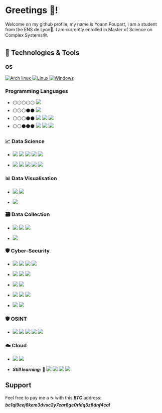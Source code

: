 # Greetings :wave:!

Welcome on my github profile, my name is Yoann Poupart, I am a student from the ENS de Lyon:closed_book:. I am currently enrolled in Master of Science on Complex Systems:spider_web:.

## 🔧 Technologies & Tools

### OS

<a href="https://archlinux.org/">
  <img alt="Arch linux" src="https://img.shields.io/badge/OS-ArchLinux-informational?style=flat&logo=arch-linux&logoColor=white&color=0087ff"/>
</a>
<a href="https://linux.org/">
  <img alt="Linux" src="https://img.shields.io/badge/OS-Linux-informational?style=flat&logo=linux&logoColor=white&color=ffe400"/>
</a>
<a href="https://www.microsoft.com/fr-fr/windows">
  <img alt="Windows" src="https://img.shields.io/badge/OS-Windows-informational?style=flat&logo=windows&logoColor=white&color=0087ff"/>
</a>

### Programming Languages

- :white_circle::white_circle::white_circle::white_circle::white_circle: ![](https://img.shields.io/badge/Lang-Python-informational?style=flat&logo=python&logoColor=white&color=2bbc8a) 
- :white_circle::white_circle::white_circle::black_circle::black_circle: ![](https://img.shields.io/badge/Lang-C-informational?style=flat&logo=c&logoColor=white&color=2bbc8a)
- :white_circle::white_circle::white_circle::black_circle::black_circle: ![](https://img.shields.io/badge/Lang-HTML-informational?style=flat&logo=html5&logoColor=white&color=2bbc8a) 
![](https://img.shields.io/badge/Lang-CSS-informational?style=flat&logo=css3&logoColor=white&color=2bbc8a)
![](https://img.shields.io/badge/Lang-Javascript-informational?style=flat&logo=javascript&logoColor=white&color=2bbc8a)
- :white_circle::white_circle::black_circle::black_circle::black_circle: ![](https://img.shields.io/badge/Lang-Bash-informational?style=flat&logo=gnu-bash&logoColor=white&color=2bbc8a) 
![](https://img.shields.io/badge/Lang-Ocaml-informational?style=flat&logo=ocaml&logoColor=white&color=2bbc8a)
![](https://img.shields.io/badge/Lang-Java-informational?style=flat&logo=java&logoColor=white&color=2bbc8a)
 

### :chart_with_upwards_trend: Data Science

- ![](https://img.shields.io/badge/Lib-ScikitLearn-informational?style=flat&logo=scikit-learn&logoColor=white&color=da321b)
![](https://img.shields.io/badge/Lib-Keras-informational?style=flat&logo=keras&logoColor=white&color=da321b)
![](https://img.shields.io/badge/Lib-Tensorflow-informational?style=flat&logo=tensorflow&logoColor=white&color=da321b)
![](https://img.shields.io/badge/Lib-Pytorch-informational?style=flat&logo=pytorch&logoColor=white&color=da321b)
![](https://img.shields.io/badge/Lib-OpenAI-informational?style=flat&logo=openai&logoColor=white&color=da321b)

- ![](https://img.shields.io/badge/Lib-Pandas-informational?style=flat&logo=pandas&logoColor=white&color=2bbc8a)
![](https://img.shields.io/badge/Lib-Numpy-informational?style=flat&logo=numpy&logoColor=white&color=2bbc8a)
![](https://img.shields.io/badge/Lib-Scipy-informational?style=flat&logo=scipy&logoColor=white&color=2bbc8a)
![](https://img.shields.io/badge/Lib-Networkx-informational?style=flat&logo=graphql&logoColor=white&color=2bbc8a)
![](https://img.shields.io/badge/Lib-GraphTool-informational?style=flat&logo=graphql&logoColor=white&color=2bbc8a)

### :bar_chart: Data Visualisation

- ![](https://img.shields.io/badge/Lib-Matplotlib-informational?style=flat&logo=matplotlib&logoColor=white&color=2bbc8a)
![](https://img.shields.io/badge/Lib-Seaborn-informational?style=flat&logo=seaborn&logoColor=white&color=2bbc8a)


- ![](https://img.shields.io/badge/App-Gephi-informational?style=flat&logo=gephi&logoColor=white&color=2bbc8a)


### :card_file_box: Data Collection

- ![](https://img.shields.io/badge/Lib-Request-informational?style=flat&logo=request&logoColor=white&color=2bbc8a)
![](https://img.shields.io/badge/Lib-RequestHTML-informational?style=flat&logo=request&logoColor=white&color=2bbc8a)
![](https://img.shields.io/badge/Lib-Scrapy-informational?style=flat&logo=scrapy&logoColor=white&color=2bbc8a)

- ![](https://img.shields.io/badge/Tool-Curl-informational?style=flat&logo=curl&logoColor=white&color=2bbc8a)

### :shield: Cyber-Security

- ![](https://img.shields.io/badge/App-Burp-informational?style=flat&logo=burp&logoColor=white&color=da321b)
![](https://img.shields.io/badge/Tool-Gobuster-informational?style=flat&logo=gobuster&logoColor=white&color=da321b)
![](https://img.shields.io/badge/Tool-Requestbin-informational?style=flat&logo=requestbin&logoColor=white&color=da321b)
![](https://img.shields.io/badge/Lib-Django-informational?style=flat&logo=django&logoColor=white&color=da321b)

- ![](https://img.shields.io/badge/Tool-Metaslpoit-informational?style=flat&logo=rapidseven&logoColor=white&color=da321b)
![](https://img.shields.io/badge/Tool-Nmap-informational?style=flat&logo=nmap&logoColor=white&color=da321b)
![](https://img.shields.io/badge/Tool-Shell-informational?style=flat&logo=powershell&logoColor=white&color=da321b)

- ![](https://img.shields.io/badge/Tool-Impacket-informational?style=flat&logo=impacket&logoColor=white&color=ffe400)
![](https://img.shields.io/badge/App-Wireshark-informational?style=flat&logo=shark&logoColor=white&color=ffe400)

- ![](https://img.shields.io/badge/Tool-Volatility3-informational?style=flat&logo=volatility&logoColor=white&color=0087ff)
![](https://img.shields.io/badge/Tool-TestDisk-informational?style=flat&logo=disk&logoColor=white&color=0087ff)
![](https://img.shields.io/badge/Tool-PhotoRec-informational?style=flat&logo=photo&logoColor=white&color=0087ff)

- ![](https://img.shields.io/badge/Tool-BinWalk-informational?style=flat&logo=binwalk&logoColor=white&color=0087ff)
![](https://img.shields.io/badge/Tool-GDB-informational?style=flat&logo=gdb&logoColor=white&color=0087ff)

### :shield: OSINT

- ![](https://img.shields.io/badge/Service-Yandex-informational?style=flat&logo=ycombinator&logoColor=white&color=da321b)
![](https://img.shields.io/badge/Service-Pimeyes-informational?style=flat&logo=eye&logoColor=white&color=0087ff)
![](https://img.shields.io/badge/Data-Maps-informational?style=flat&logo=googlemaps&logoColor=white&color=da321b)
![](https://img.shields.io/badge/Data-OSM-informational?style=flat&logo=openstreetmap&logoColor=white&color=2bbc8a)
![](https://img.shields.io/badge/Data-Snapchat-informational?style=flat&logo=snapchat&logoColor=white&color=ffe400)

### :cloud: Cloud

- ![](https://img.shields.io/badge/Service-Heroku-informational?style=flat&logo=heroku&logoColor=white&color=9170ad)
![](https://img.shields.io/badge/Service-GoogleCloud-informational?style=flat&logo=google&logoColor=white&color=da321b)

- **_Still learning:_** :small_red_triangle_down: 
![](https://img.shields.io/badge/Service-OVH-informational?style=flat&logo=ovh&logoColor=white&color=0087ff)
![](https://img.shields.io/badge/Service-AWS-informational?style=flat&logo=aws&logoColor=white&color=ffe400)
![](https://img.shields.io/badge/Service-Azure-informational?style=flat&logo=azure&logoColor=white&color=0087ff)
![](https://img.shields.io/badge/Service-Kubernetes-informational?style=flat&logo=kubernetes&logoColor=white&color=0087ff)


## Support

Feel free to pay me a :coffee: with this **_BTC_** address: **_bc1ql9eej6kem3dvsc2y7ear6ge0rldq5z8dnf4cal_**
